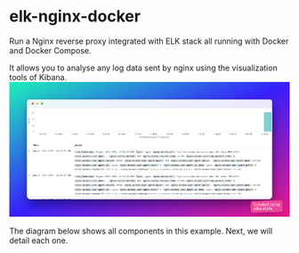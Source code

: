 # elk-nginx-docker
Run a Nginx reverse proxy integrated with ELK stack all running with Docker and Docker Compose. 

It allows you to analyse any log data sent by nginx using the visualization tools of Kibana.
![alt text](./images/kibana.png)

The diagram below shows all components in this example. Next, we will detail each one.
